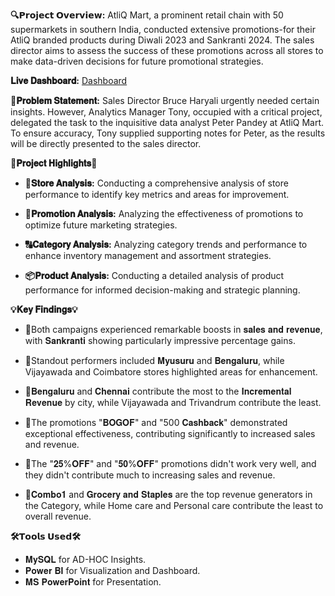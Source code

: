 **🔍𝗣𝗿𝗼𝗷𝗲𝗰𝘁 𝗢𝘃𝗲𝗿𝘃𝗶𝗲𝘄:** AtliQ Mart, a prominent retail chain with 50 supermarkets in southern India, conducted extensive promotions-for their AtliQ branded products during Diwali 2023 and Sankranti 2024. The sales director aims to assess the success of these promotions across all stores to make data-driven decisions for future promotional strategies.

**𝐋𝐢𝐯𝐞 𝐃𝐚𝐬𝐡𝐛𝐨𝐚𝐫𝐝:** [Dashboard](https://app.powerbi.com/view?r=eyJrIjoiOTcyZjFlOGMtMjJlOC00OTdiLWE1MDAtMjFlYTA3MjA1MDcwIiwidCI6ImM2ZTU0OWIzLTVmNDUtNDAzMi1hYWU5LWQ0MjQ0ZGM1YjJjNCJ9)  

**🤔𝐏𝐫𝐨𝐛𝐥𝐞𝐦 𝐒𝐭𝐚𝐭𝐞𝐦𝐞𝐧𝐭:** Sales Director Bruce Haryali urgently needed certain insights. However, Analytics Manager Tony, occupied with a critical project, delegated the task to the inquisitive data analyst Peter Pandey at AtliQ Mart. To ensure accuracy, Tony supplied supporting notes for Peter, as the results will be directly presented to the sales director.

**🌟𝐏𝐫𝐨𝐣𝐞𝐜𝐭 𝐇𝐢𝐠𝐡𝐥𝐢𝐠𝐡𝐭𝐬🌟**

- **🏪𝐒𝐭𝐨𝐫𝐞 𝐀𝐧𝐚𝐥𝐲𝐬𝐢𝐬:** Conducting a comprehensive analysis of store performance to identify key metrics and areas for improvement.

- **📢𝐏𝐫𝐨𝐦𝐨𝐭𝐢𝐨𝐧 𝐀𝐧𝐚𝐥𝐲𝐬𝐢𝐬:** Analyzing the effectiveness of promotions to optimize future marketing strategies.

- **🔠𝐂𝐚𝐭𝐞𝐠𝐨𝐫𝐲 𝐀𝐧𝐚𝐥𝐲𝐬𝐢𝐬:** Analyzing category trends and performance to enhance inventory management and assortment strategies.

- **📦𝐏𝐫𝐨𝐝𝐮𝐜𝐭 𝐀𝐧𝐚𝐥𝐲𝐬𝐢𝐬:** Conducting a detailed analysis of product performance for informed decision-making and strategic planning.

**💡𝐊𝐞𝐲 𝐅𝐢𝐧𝐝𝐢𝐧𝐠𝐬💡**

- 📌Both campaigns experienced remarkable boosts in 𝐬𝐚𝐥𝐞𝐬 𝐚𝐧𝐝 𝐫𝐞𝐯𝐞𝐧𝐮𝐞, with 𝐒𝐚𝐧𝐤𝐫𝐚𝐧𝐭𝐢 showing particularly impressive percentage gains.

- 📌Standout performers included 𝐌𝐲𝐮𝐬𝐮𝐫𝐮 and 𝐁𝐞𝐧𝐠𝐚𝐥𝐮𝐫𝐮, while Vijayawada and Coimbatore stores highlighted areas for enhancement.

- 📌𝐁𝐞𝐧𝐠𝐚𝐥𝐮𝐫𝐮 and 𝐂𝐡𝐞𝐧𝐧𝐚𝐢 contribute the most to the 𝐈𝐧𝐜𝐫𝐞𝐦𝐞𝐧𝐭𝐚𝐥 𝐑𝐞𝐯𝐞𝐧𝐮𝐞 by city, while Vijayawada and Trivandrum contribute the least.

- 📌The promotions "𝐁𝐎𝐆𝐎𝐅" and "500 𝐂𝐚𝐬𝐡𝐛𝐚𝐜𝐤" demonstrated exceptional effectiveness, contributing significantly to increased sales and revenue.

- 📌The "𝟐𝟓%𝐎𝐅𝐅" and "𝟓𝟎%𝐎𝐅𝐅" promotions didn't work very well, and they didn't contribute much to increasing sales and revenue.

- 📌𝐂𝐨𝐦𝐛𝐨𝟏 and 𝐆𝐫𝐨𝐜𝐞𝐫𝐲 𝐚𝐧𝐝 𝐒𝐭𝐚𝐩𝐥𝐞𝐬 are the top revenue generators in the Category, while Home care and Personal care contribute the least to overall revenue.

**🛠𝗧𝗼𝗼𝗹𝘀 𝗨𝘀𝗲𝗱🛠**

- 𝐌𝐲𝐒𝐐𝐋 for AD-HOC Insights.
- 𝐏𝐨𝐰𝐞𝐫 𝐁𝐈 for Visualization and Dashboard.
- 𝐌𝐒 𝐏𝐨𝐰𝐞𝐫𝐏𝐨𝐢𝐧𝐭 for Presentation.
